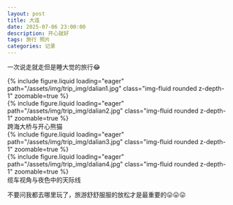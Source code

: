 ```yaml
---
layout: post
title: 大连
date: 2025-07-06 23:00:00
description: 开心就好
tags: 旅行 照片
categories: 记录
---
```


一次说走就走但是睡大觉的旅行😂

<div class="row mt-3">
    <div class="col-sm mt-3 mt-md-0">
        {% include figure.liquid loading="eager" path="/assets/img/trip_img/dalian1.jpg" class="img-fluid rounded z-depth-1" zoomable=true %}
    </div>
    <div class="col-sm mt-3 mt-md-0">
        {% include figure.liquid loading="eager" path="/assets/img/trip_img/dalian2.jpg" class="img-fluid rounded z-depth-1" zoomable=true %}
    </div>
</div>
<div class="caption">
    跨海大桥与开心熊猫
</div>

<div class="row mt-3">
    <div class="col-sm mt-3 mt-md-0">
        {% include figure.liquid loading="eager" path="/assets/img/trip_img/dalian3.jpg" class="img-fluid rounded z-depth-1" zoomable=true %}
    </div>
    <div class="col-sm mt-3 mt-md-0">
        {% include figure.liquid loading="eager" path="/assets/img/trip_img/dalian4.jpg" class="img-fluid rounded z-depth-1" zoomable=true %}
    </div>
</div>
<div class="caption">
    缆车视角与夜色中的天际线
</div>

不要问我都去哪里玩了，旅游舒舒服服的放松才是最重要的😛😛😛
